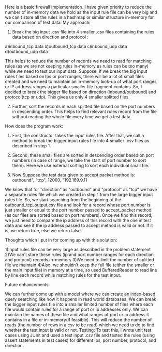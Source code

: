 Here is a basic firewall implementation. I have given priority to reduce the number of in-memory data we hold as the input rule file can be very big and we can't store all the rules in a hashmap or similar structure in-memory for our comparison of test data.
My approach:
 
1) Break the big input .csv file into 4 smaller .csv files containing the rules data based on direction and protocol :

a)inbound_tcp data b)outbound_tcp data c)inbound_udp data d)outbound_udp data

This helps to reduce the number of records we need to read for matching rules (as we are not keeping rules in-memory as rules can be too many) while we need to test our input data. Suppose, if we break the big input rules files based on Ips or port ranges, there will be a lot of small files created and we need to maintain an in-memory look-up of what port ranges or IP address ranges a particular smaller file fragment contains. So, I decided to break the bigger file based on direction (inbound/outbound) and protocol(tcp or udp). This gives us only 4 smaller splitted files.

2) Further, sort the records in each splitted file based on the port numbers in descending order. This helps to find relevant rules record from the file without reading the whole file every time we get a test data.


How does the program work:

1) First, the constructor takes the input rules file. After that, we call a method to break the bigger input rules file into 4 smaller .csv files as described in step 1.

2) Second, these small files are sorted in descending order based on port numbers (in case of range, we take the start of port number to sort them). Here we use external sorting to sort each individual small file.

3) Now Suppose the test data given to accept packet method is: outbound", "tcp", 12000, "192.169.9.11

We know that for "direction" as "outbound" and "protocol" as "tcp" we have a separate rules file which we created in step 1 from the large bigger input rules file. So, we start searching from the beginning of the outbound_tcp_output.csv file and look for a record whose port number is just smaller or equal to the port number passed to accept_packet method (as our files are sorted based on port numbers). Once we find this record, we just need to compare the ip address of this record with the one in test data and see if the ip address passed to accept method is valid or not.
If it is, we return true, else we return false.

Thoughts which I put in for coming up with this solution:

1)Input rules file can be very large as described in the problem statement
2)We can't store these rules (ip and port number ranges for each direction and protocol) records in-memory
3)We need to limit the number of splitted file we maintain
4)Also, we shouldn't keep the full file (either the smaller or the main input file) in memory at a time, so used BufferedReader to read line by line each record while matching rules for the test input.

Future enhancements:

We can further come up with a model where we can create an index-based query searching like how it happens in read world databases. We can break the bigger input rules file into a smaller limited number of files where each file would contain rules for a range of port or ip addresses only. We can maintain the names of these file and what ranges of port or ip address it contains in a file or in-memory(if feasible). This will reduce the number of reads (the number of rows in a csv to be read) which we need to do to find whether the test input is valid or not.
Testing: To test this, I wrote unit test cases using JUnit and used a test input .csv file and tested the rules (using assert statements in test cases) for different ips, port number, protocol, and direction.
